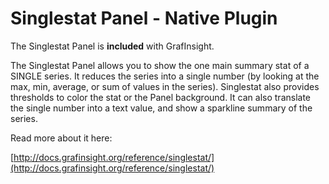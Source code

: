 # Singlestat Panel -  Native Plugin

The Singlestat Panel is **included** with GrafInsight.

The Singlestat Panel allows you to show the one main summary stat of a SINGLE series. It reduces the series into a single number (by looking at the max, min, average, or sum of values in the series). Singlestat also provides thresholds to color the stat or the Panel background. It can also translate the single number into a text value, and show a sparkline summary of the series.

Read more about it here:

[http://docs.grafinsight.org/reference/singlestat/](http://docs.grafinsight.org/reference/singlestat/)